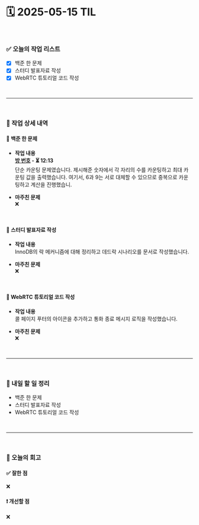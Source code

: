 # 🗓️ 2025-05-15 TIL

<br>

### ✅ 오늘의 작업 리스트  
- [x] 백준 한 문제
- [x] 스터디 발표자료 작성
- [x] WebRTC 튜토리얼 코드 작성

<br>

---

<br>

### 📌 작업 상세 내역  

#### 🔹 백준 한 문제
- **작업 내용**<br>
**[방 번호](https://www.acmicpc.net/problem/1475) - ⏳ 12:13**<br>
단순 카운팅 문제였습니다. 제시해준 숫자에서 각 자리의 수를 카운팅하고 최대 카운팅 값을 출력했습니다. 여기서, 6과 9는 서로 대체할 수 있으므로 중복으로 카운팅하고 계산을 진행했습니.

- **마주친 문제**<br>
❌

<br>

#### 🔹 스터디 발표자료 작성
- **작업 내용**<br>
InnoDB의 락 메커니즘에 대해 정리하고 데드락 시나리오를 문서로 작성했습니다.

- **마주친 문제**<br>
❌

<br>

#### 🔹 WebRTC 튜토리얼 코드 작성
- **작업 내용**<br>
콜 페이지 푸터의 아이콘을 추가하고 통화 종료 메시지 로직을 작성했습니다.

- **마주친 문제**<br>
❌

<br>

---

<br>

### 🚀 내일 할 일 정리  

- 백준 한 문제
- 스터디 발표자료 작성
- WebRTC 튜토리얼 코드 작성

<br>

---

<br>

### 🧐 오늘의 회고  

#### ✅ 잘한 점
❌

#### ❗ 개선할 점
❌

<br><br><br>